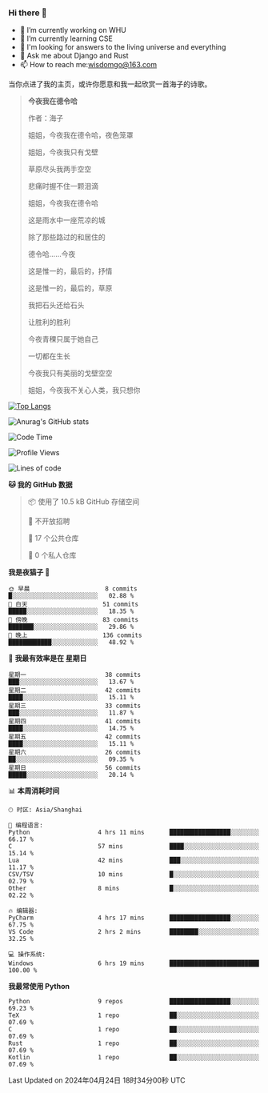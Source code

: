 ### Hi there 👋



- 🔭 I’m currently working on WHU
- 🌱 I’m currently learning CSE
- 🤔 I'm looking for answers to the living universe and everything
- 💬 Ask me about Django and Rust
- 📫 How to reach me:wisdomgo@163.com

当你点进了我的主页，或许你愿意和我一起欣赏一首海子的诗歌。

>**今夜我在德令哈**
>
>作者：海子
>
>姐姐，今夜我在德令哈，夜色笼罩
>
>姐姐，今夜我只有戈壁
>
>草原尽头我两手空空
>
>悲痛时握不住一颗泪滴
>
>姐姐，今夜我在德令哈
>
>这是雨水中一座荒凉的城
>
>除了那些路过的和居住的
>
>德令哈......今夜
>
>这是惟一的，最后的，抒情
>
>这是惟一的，最后的，草原
>
>我把石头还给石头
>
>让胜利的胜利
>
>今夜青稞只属于她自己
>
>一切都在生长
>
>今夜我只有美丽的戈壁空空
>
>姐姐，今夜我不关心人类，我只想你



[![Top Langs](https://github-readme-stats.vercel.app/api/top-langs/?username=wisdomgo&theme=onedark)](https://github.com/anuraghazra/github-readme-stats)

![Anurag's GitHub stats](https://github-readme-stats.vercel.app/api?username=wisdomgo&hide=contribs,stars&theme=synthwave)

<!--START_SECTION:waka-->
![Code Time](http://img.shields.io/badge/Code%20Time-141%20hrs%2021%20mins-blue)

![Profile Views](http://img.shields.io/badge/%E4%B8%AA%E4%BA%BA%E8%B5%84%E6%96%99%E8%A7%82%E7%9C%8B%E6%AC%A1%E6%95%B0-0-blue)

![Lines of code](https://img.shields.io/badge/%E4%BB%8E%E3%80%8CHello%20World%E3%80%8D%E8%B5%B7%E6%88%91%E5%B7%B2%E7%BB%8F%E5%86%99%E4%BA%86-46.7%20thousand%20%E8%A1%8C%E4%BB%A3%E7%A0%81-blue)

**🐱 我的 GitHub 数据** 

> 📦  使用了 10.5 kB GitHub 存储空间 
 > 
> 🚫 不开放招聘
 > 
> 📜 17 个公共仓库 
 > 
> 🔑 0 个私人仓库 
 > 
**我是夜猫子 🦉** 

```text
🌞 早晨                     8 commits           █░░░░░░░░░░░░░░░░░░░░░░░░   02.88 % 
🌆 白天                     51 commits          █████░░░░░░░░░░░░░░░░░░░░   18.35 % 
🌃 傍晚                     83 commits          ███████░░░░░░░░░░░░░░░░░░   29.86 % 
🌙 晚上                     136 commits         ████████████░░░░░░░░░░░░░   48.92 % 
```
📅 **我最有效率是在 星期日** 

```text
星期一                      38 commits          ███░░░░░░░░░░░░░░░░░░░░░░   13.67 % 
星期二                      42 commits          ████░░░░░░░░░░░░░░░░░░░░░   15.11 % 
星期三                      33 commits          ███░░░░░░░░░░░░░░░░░░░░░░   11.87 % 
星期四                      41 commits          ████░░░░░░░░░░░░░░░░░░░░░   14.75 % 
星期五                      42 commits          ████░░░░░░░░░░░░░░░░░░░░░   15.11 % 
星期六                      26 commits          ██░░░░░░░░░░░░░░░░░░░░░░░   09.35 % 
星期日                      56 commits          █████░░░░░░░░░░░░░░░░░░░░   20.14 % 
```


📊 **本周消耗时间** 

```text
🕑︎ 时区: Asia/Shanghai

💬 编程语言: 
Python                   4 hrs 11 mins       █████████████████░░░░░░░░   66.17 % 
C                        57 mins             ████░░░░░░░░░░░░░░░░░░░░░   15.14 % 
Lua                      42 mins             ███░░░░░░░░░░░░░░░░░░░░░░   11.17 % 
CSV/TSV                  10 mins             █░░░░░░░░░░░░░░░░░░░░░░░░   02.79 % 
Other                    8 mins              █░░░░░░░░░░░░░░░░░░░░░░░░   02.22 % 

🔥 编辑器: 
PyCharm                  4 hrs 17 mins       █████████████████░░░░░░░░   67.75 % 
VS Code                  2 hrs 2 mins        ████████░░░░░░░░░░░░░░░░░   32.25 % 

💻 操作系统: 
Windows                  6 hrs 19 mins       █████████████████████████   100.00 % 
```

**我最常使用 Python** 

```text
Python                   9 repos             █████████████████░░░░░░░░   69.23 % 
TeX                      1 repo              ██░░░░░░░░░░░░░░░░░░░░░░░   07.69 % 
C                        1 repo              ██░░░░░░░░░░░░░░░░░░░░░░░   07.69 % 
Rust                     1 repo              ██░░░░░░░░░░░░░░░░░░░░░░░   07.69 % 
Kotlin                   1 repo              ██░░░░░░░░░░░░░░░░░░░░░░░   07.69 % 
```




 Last Updated on 2024年04月24日 18时34分00秒 UTC
<!--END_SECTION:waka-->
